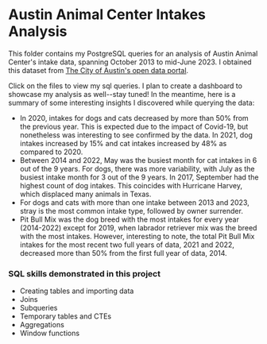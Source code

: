 # Austin Animal Center Intakes Analysis

This folder contains my PostgreSQL queries for an analysis of Austin Animal Center's intake data, spanning October 2013 to mid-June 2023. I obtained this dataset from [The City of Austin's open data portal](https://data.austintexas.gov/Health-and-Community-Services/Austin-Animal-Center-Intakes/wter-evkm).

Click on the files to view my sql queries. I plan to create a dashboard to showcase my analysis as well--stay tuned! In the meantime, here is a summary of some interesting insights I discovered while querying the data: 

* In 2020, intakes for dogs and cats decreased by more than 50% from the previous year. This is expected due to the impact of Covid-19, but nonetheless was interesting to see confirmed by the data. In 2021, dog intakes increased by 15% and cat intakes increased by 48% as compared to 2020.
* Between 2014 and 2022, May was the busiest month for cat intakes in 6 out of the 9 years. For dogs, there was more variability, with July as the busiest intake month for 3 out of the 9 years. In 2017, September had the highest count of dog intakes. This coincides with Hurricane Harvey, which displaced many animals in Texas.
* For dogs and cats with more than one intake between 2013 and 2023, stray is the most common intake type, followed by owner surrender.
* Pit Bull Mix was the dog breed with the most intakes for every year (2014-2022) except for 2019, when labrador retriever mix was the breed with the most intakes. However, interesting to note, the total Pit Bull Mix intakes for the most recent two full years of data, 2021 and 2022, decreased more than 50% from the first full year of data, 2014.

### SQL skills demonstrated in this project
* Creating tables and importing data
* Joins
* Subqueries
* Temporary tables and CTEs
* Aggregations
* Window functions 
